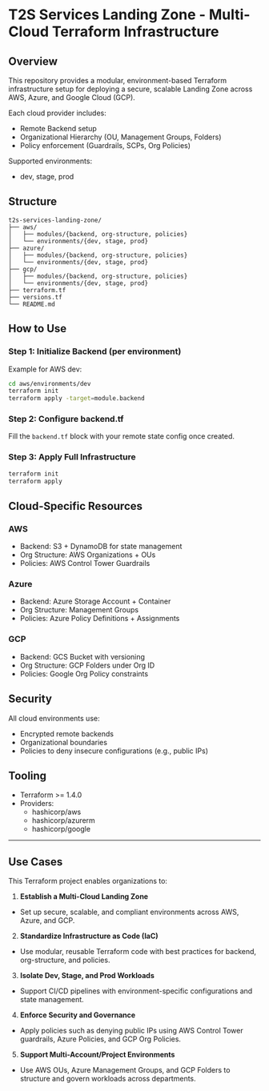 # T2S Services Landing Zone - Multi-Cloud Terraform Infrastructure

## Overview

This repository provides a modular, environment-based Terraform infrastructure setup for deploying a secure, scalable Landing Zone across AWS, Azure, and Google Cloud (GCP).

Each cloud provider includes:
- Remote Backend setup
- Organizational Hierarchy (OU, Management Groups, Folders)
- Policy enforcement (Guardrails, SCPs, Org Policies)

Supported environments:
- dev, stage, prod

## Structure

```
t2s-services-landing-zone/
├── aws/
│   ├── modules/{backend, org-structure, policies}
│   └── environments/{dev, stage, prod}
├── azure/
│   ├── modules/{backend, org-structure, policies}
│   └── environments/{dev, stage, prod}
├── gcp/
│   ├── modules/{backend, org-structure, policies}
│   └── environments/{dev, stage, prod}
├── terraform.tf
├── versions.tf
└── README.md
```

## How to Use

### Step 1: Initialize Backend (per environment)

Example for AWS dev:

```bash
cd aws/environments/dev
terraform init
terraform apply -target=module.backend
```

### Step 2: Configure backend.tf

Fill the `backend.tf` block with your remote state config once created.

### Step 3: Apply Full Infrastructure

```bash
terraform init
terraform apply
```

## Cloud-Specific Resources

### AWS

- Backend: S3 + DynamoDB for state management
- Org Structure: AWS Organizations + OUs
- Policies: AWS Control Tower Guardrails

### Azure

- Backend: Azure Storage Account + Container
- Org Structure: Management Groups
- Policies: Azure Policy Definitions + Assignments

### GCP

- Backend: GCS Bucket with versioning
- Org Structure: GCP Folders under Org ID
- Policies: Google Org Policy constraints

## Security

All cloud environments use:
- Encrypted remote backends
- Organizational boundaries
- Policies to deny insecure configurations (e.g., public IPs)

## Tooling

- Terraform >= 1.4.0
- Providers:
  - hashicorp/aws
  - hashicorp/azurerm
  - hashicorp/google

---

## Use Cases

This Terraform project enables organizations to:

1.	**Establish a Multi-Cloud Landing Zone**
- Set up secure, scalable, and compliant environments across AWS, Azure, and GCP.

2.	**Standardize Infrastructure as Code (IaC)**
- Use modular, reusable Terraform code with best practices for backend, org-structure, and policies.

3.	**Isolate Dev, Stage, and Prod Workloads**
- Support CI/CD pipelines with environment-specific configurations and state management.

4.	**Enforce Security and Governance**
- Apply policies such as denying public IPs using AWS Control Tower guardrails, Azure Policies, and GCP Org Policies.

5.	**Support Multi-Account/Project Environments**
- Use AWS OUs, Azure Management Groups, and GCP Folders to structure and govern workloads across departments.